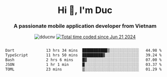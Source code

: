 <h1 align="center">
  Hi 👋, I'm  Duc</h1>
<h3 align="center">A passionate mobile application developer from Vietnam</h3>  
  
<p align="center"> <img src="https://komarev.com/ghpvc/?username=dducnv&label=Profile%20views&color=0e75b6&style=flat" alt="dducnv" /> 
<a href="https://wakatime.com/@4d2a2cd9-1bcb-4dd1-84a4-dce128a35137"><img src="https://wakatime.com/badge/user/4d2a2cd9-1bcb-4dd1-84a4-dce128a35137.svg" alt="Total time coded since Jun 21 2024" /></a>
</p>  

<div style="width: 100vw; overflow-x: auto; flex:center">
  <!--START_SECTION:waka-->

```txt
Dart              13 hrs 34 mins  ███████████▒░░░░░░░░░░░░░   44.98 %
TypeScript        11 hrs 50 mins  █████████▓░░░░░░░░░░░░░░░   39.24 %
Bash              2 hrs 6 mins    █▓░░░░░░░░░░░░░░░░░░░░░░░   07.00 %
JSON              1 hr 1 min      █░░░░░░░░░░░░░░░░░░░░░░░░   03.37 %
TOML              23 mins         ▒░░░░░░░░░░░░░░░░░░░░░░░░   01.29 %
```

<!--END_SECTION:waka-->
</div>




  
